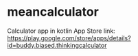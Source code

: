 # meancalculator
Calculator app in kotlin
App Store link:
https://play.google.com/store/apps/details?id=buddy.biased.thinkingcalculator
